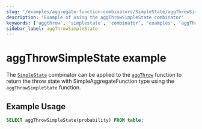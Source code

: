 ```yaml
---
slug: '/examples/aggregate-function-combinators/SimpleState/aggThrowSimpleState'
description: 'Example of using the aggThrowSimpleState combinator'
keywords: ['aggthrow', 'simplestate', 'combinator', 'examples', 'aggThrowSimpleState']
sidebar_label: aggThrowSimpleState
---
```


# aggThrowSimpleState example

The [`SimpleState`](/sql-reference/aggregate-functions/combinators#-simplestate) combinator can be applied to the [`aggThrow`](/sql-reference/aggregate-functions/reference/aggthrow) function to return the throw state with SimpleAggregateFunction type using the `aggThrowSimpleState` function.

## Example Usage

```sql
SELECT aggThrowSimpleState(probability) FROM table;
```
